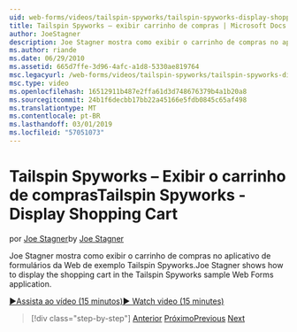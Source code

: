 ```yaml
---
uid: web-forms/videos/tailspin-spyworks/tailspin-spyworks-display-shopping-cart
title: Tailspin Spyworks – exibir carrinho de compras | Microsoft Docs
author: JoeStagner
description: Joe Stagner mostra como exibir o carrinho de compras no aplicativo de formulários da Web de exemplo Tailspin Spyworks.
ms.author: riande
ms.date: 06/29/2010
ms.assetid: 665d7ffe-3d96-4afc-a1d8-5330ae819764
msc.legacyurl: /web-forms/videos/tailspin-spyworks/tailspin-spyworks-display-shopping-cart
msc.type: video
ms.openlocfilehash: 16512911b487e2ffa61d3d748676379b4a1b20a8
ms.sourcegitcommit: 24b1f6decbb17bb22a45166e5fdb0845c65af498
ms.translationtype: MT
ms.contentlocale: pt-BR
ms.lasthandoff: 03/01/2019
ms.locfileid: "57051073"
---
```

<a name="tailspin-spyworks---display-shopping-cart"></a><span data-ttu-id="3c2a3-103">Tailspin Spyworks – Exibir o carrinho de compras</span><span class="sxs-lookup"><span data-stu-id="3c2a3-103">Tailspin Spyworks - Display Shopping Cart</span></span>
====================
<span data-ttu-id="3c2a3-104">por [Joe Stagner](https://github.com/JoeStagner)</span><span class="sxs-lookup"><span data-stu-id="3c2a3-104">by [Joe Stagner](https://github.com/JoeStagner)</span></span>

<span data-ttu-id="3c2a3-105">Joe Stagner mostra como exibir o carrinho de compras no aplicativo de formulários da Web de exemplo Tailspin Spyworks.</span><span class="sxs-lookup"><span data-stu-id="3c2a3-105">Joe Stagner shows how to display the shopping cart in the Tailspin Spyworks sample Web Forms application.</span></span>

[<span data-ttu-id="3c2a3-106">&#9654;Assista ao vídeo (15 minutos)</span><span class="sxs-lookup"><span data-stu-id="3c2a3-106">&#9654; Watch video (15 minutes)</span></span>](https://channel9.msdn.com/Blogs/ASP-NET-Site-Videos/tailspin-spyworks-display-shopping-cart)

> [!div class="step-by-step"]
> <span data-ttu-id="3c2a3-107">[Anterior](tailspin-spyworks-adding-items-to-the-shopping-cart.md)
> [Próximo](tailspin-spyworks-update-the-shopping-cart.md)</span><span class="sxs-lookup"><span data-stu-id="3c2a3-107">[Previous](tailspin-spyworks-adding-items-to-the-shopping-cart.md)
[Next](tailspin-spyworks-update-the-shopping-cart.md)</span></span>
